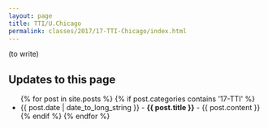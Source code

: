 ```yaml
---
layout: page
title: TTI/U.Chicago
permalink: classes/2017/17-TTI-Chicago/index.html
---
```


(to write)



## Updates to this page

<ul id='news'>
  {% for post in site.posts %}
  {% if post.categories contains '17-TTI' %}
    <li>
    {{ post.date | date_to_long_string }} -
      <strong>{{ post.title }}</strong> -
      {{ post.content }}
    </li>
  {% endif %}
  {% endfor %}
</ul>

<style>
#news li p { display: inline; }
</style>

